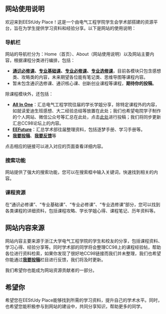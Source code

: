 ## 网站使用说明

欢迎来到EEStUdy Place！这是一个由电气工程学院学生会学术部搭建的资源平台，旨在为学生提供学习资料和经验分享。以下是网站的使用说明：

### 导航栏

网站的导航栏分为：Home（首页）、About（网站使用说明）以及网站主要内容，根据课程分类进行编排，包括：

* **[通识必修课](../通识必修课/微积分/微积分（甲）.md)、[专业基础课](../专业基础课/电路与电子技术I、II/电路与电子技术I、II.md)、[专业必修课](../专业必修课/电网络分析/电网络分析.md)、[专业选修课](../专业选修课/电气工程及其自动化/高电压技术/高电压技术.md)**，目前各模块只包含感想类、攻略类的内容，未来期望各位能有笔记类、思维导图等课程内容。
* 暂未包含通识选修课、通识核心课、创新创业课程等课程，**期待你的投稿**。

除课程模块外，还包括：

* [**All In One**](../All%20In%20One/About.md)：汇总电气工程学院往届的学长学姐分享，除特定课程外的内容，如就读爱迪生班感想、大二经验总结等放置在此处；我们也希望电院学子制作的个人网站、微信公众号等汇总在此处，点击[此处](../我想投稿！/我想投稿.md)进行投稿；我们将同步更新汇总CC98论坛上的内容。
* [**EEFuture**](../EEFuture/学习手册.md)：汇总学术部往届整理资料，包括逐梦手册、学习手册等。
* [**我要投稿**](../我想投稿！/我想投稿.md)、[**我要反馈**](../我要建议/我要建议.md)等

点击相应的链接可以进入对应的页面查看详细内容。

### 搜索功能

网站提供了强大的搜索功能，您可以在搜索框中输入关键词，快速找到相关的内容。

### 课程资源

在“通识必修课”、“专业基础课”、“专业必修课”、“专业选修课”部分，您可以找到各类课程的详细资料，包括课程攻略、学长学姐心得、课程笔记、历年资料等。

## 网站内容来源

网站内容主要来源于浙江大学电气工程学院的学生和校友的分享，包括课程资料、学习心得、经验分享等。同时学术部的同学将会整理CC98上的课程经验帖，帮助各位进行资料检索，如果你发现了很好地CC98链接而我们并未整理，我们也希望你能通过[**我要投稿**](../我想投稿！/我想投稿.md)栏目进行反馈，我们将及时更新。

我们希望你也能成为网站资源贡献者的一部分。

## 希望你

希望您在EEStUdy Place能够找到所需的学习资料，提升自己的学术水平。同时，也希望您能积极参与到网站的建设中，共同分享知识，帮助更多的同学。

